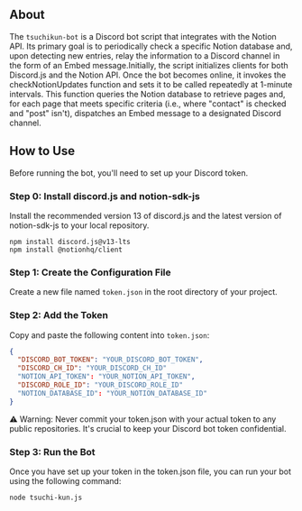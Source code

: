 ## About
The `tsuchikun-bot` is a Discord bot script that integrates with the Notion API. Its primary goal is to periodically check a specific Notion database and, upon detecting new entries, relay the information to a Discord channel in the form of an Embed message.Initially, the script initializes clients for both Discord.js and the Notion API. Once the bot becomes online, it invokes the checkNotionUpdates function and sets it to be called repeatedly at 1-minute intervals. This function queries the Notion database to retrieve pages and, for each page that meets specific criteria (i.e., where "contact" is checked and "post" isn't), dispatches an Embed message to a designated Discord channel.

## How to Use
Before running the bot, you'll need to set up your Discord token.
### Step 0: Install discord.js and notion-sdk-js
Install the recommended version 13 of discord.js and the latest version of notion-sdk-js to your local repository.
```
npm install discord.js@v13-lts
npm install @notionhq/client
```
### Step 1: Create the Configuration File
Create a new file named `token.json` in the root directory of your project.
### Step 2: Add the Token
Copy and paste the following content into `token.json`:
```json
{
  "DISCORD_BOT_TOKEN": "YOUR_DISCORD_BOT_TOKEN",
  "DISCORD_CH_ID": "YOUR_DISCORD_CH_ID"
  "NOTION_API_TOKEN": "YOUR_NOTION_API_TOKEN",
  "DISCORD_ROLE_ID": "YOUR_DISCORD_ROLE_ID"
  "NOTION_DATABASE_ID": "YOUR_NOTION_DATABASE_ID"
}
```
⚠️ Warning: Never commit your token.json with your actual token to any public repositories. It's crucial to keep your Discord bot token confidential.
### Step 3: Run the Bot
Once you have set up your token in the token.json file, you can run your bot using the following command:
```
node tsuchi-kun.js
```
